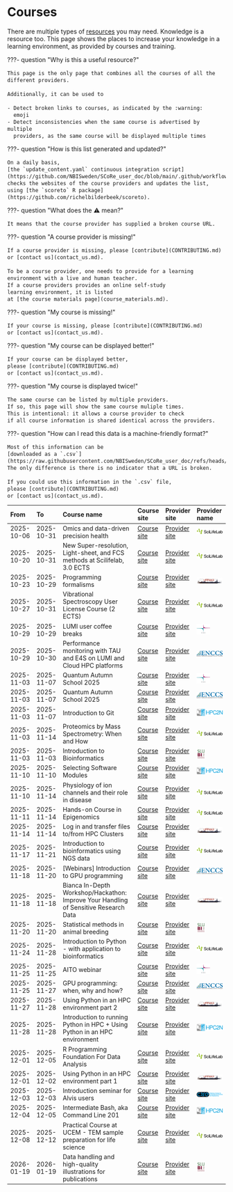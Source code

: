 # Courses

There are multiple types of [resources](resources.md) you may need.
Knowledge is a resource too.
This page shows the places to increase your knowledge in a learning
environment,
as provided by courses and training.

???- question "Why is this a useful resource?"

    This page is the only page that combines all the courses of all the
    different providers.

    Additionally, it can be used to

    - Detect broken links to courses, as indicated by the :warning:
      emoji
    - Detect inconsistencies when the same course is advertised by multiple
      providers, as the same course will be displayed multiple times

???- question "How is this list generated and updated?"

    On a daily basis,
    [the `update_content.yaml` continuous integration script](https://github.com/NBISweden/SCoRe_user_doc/blob/main/.github/workflows/update_content.yaml)
    checks the websites of the course providers and updates the list,
    using [the `scoreto` R package](https://github.com/richelbilderbeek/scoreto).

???- question "What does the :warning: mean?"

    It means that the course provider has supplied a broken course URL.

???- question "A course provider is missing!"

    If a course provider is missing, please [contribute](CONTRIBUTING.md)
    or [contact us](contact_us.md).

    To be a course provider, one needs to provide for a learning
    environment with a live and human teacher.
    If a course providers provides an online self-study
    learning environment, it is listed
    at [the course materials page](course_materials.md).

???- question "My course is missing!"

    If your course is missing, please [contribute](CONTRIBUTING.md)
    or [contact us](contact_us.md).

???- question "My course can be displayed better!"

    If your course can be displayed better,
    please [contribute](CONTRIBUTING.md)
    or [contact us](contact_us.md).

???- question "My course is displayed twice!"

    The same course can be listed by multiple providers.
    If so, this page will show the same course muliple times.
    This is intentional: it allows a course provider to check
    if all course information is shared identical across the providers.

???- question "How can I read this data is a machine-friendly format?"

    Most of this information can be
    [downloaded as a `.csv`](https://raw.githubusercontent.com/NBISweden/SCoRe_user_doc/refs/heads/main/docs/courses.csv).
    The only difference is there is no indicator that a URL is broken.
    
    If you could use this information in the `.csv` file,
    please [contribute](CONTRIBUTING.md)
    or [contact us](contact_us.md).

<!-- courses_2.md is machine-generated and pasted below this file, courses_1.md -->


|**From**|**To**|**Course name**|**Course site**|**Provider site**|**Provider name**|
|:----------|:----------|:------------------------------------------------------------------------------------|:---------------|:-----------------|:-----------------|
|2025-10-06 |2025-10-31 |Omics and data-driven precision health                                               |[Course site](https://scilifelab-training.github.io/Omics_DataDriven_PrecisionHealth/2504/)|[Provider site](https://training.scilifelab.se/events)|![SciLifeLab logo](logo/sll_logo_110_x_24.png)|
|2025-10-20 |2025-10-31 |New Super-resolution, Light-sheet, and FCS methods at Scilifelab, 3.0 ECTS           |[Course site](https://www.kth.se/student/kurser/kurs/FSK3534?l=en)|[Provider site](https://training.scilifelab.se/events)|![SciLifeLab logo](logo/sll_logo_110_x_24.png)|
|2025-10-23 |2025-10-29 |Programming formalisms                                                               |[Course site](https://docs.uppmax.uu.se/courses_workshops/programming_formalisms)|[Provider site](https://docs.uppmax.uu.se/courses_workshops/courses_workshops/)|![UPPMAX logo](logo/uppmax_logo_116_x_24.png)|
|2025-10-27 |2025-10-31 |Vibrational Spectroscopy User License Course (2 ECTS)                                |[Course site](https://www.umu.se/en/chemical-biological-centre/research-courses-at-kbc/visp-course-fall-2025/)|[Provider site](https://training.scilifelab.se/events)|![SciLifeLab logo](logo/sll_logo_110_x_24.png)|
|2025-10-29 |2025-10-29 |LUMI user coffee breaks                                                              |[Course site](https://lumi-supercomputer.eu/events/usercoffeebreaks/)|[Provider site](https://lumi-supercomputer.eu/events/)|![CSC logo](logo/csc_logo_31_x_24.png)|
|2025-10-29 |2025-10-30 |Performance monitoring with TAU and E4S on LUMI and Cloud HPC platforms              |[Course site](https://enccs.se/events/performance-monitoring-with-tau-e4s/)|[Provider site](https://enccs.se/events)|![ENCCS logo](logo/enccs_logo_103_x_24.png)|
|2025-11-03 |2025-11-07 |Quantum Autumn School 2025                                                           |[Course site](https://lumi-supercomputer.eu/events/quantum-autumn-school-2025/)|[Provider site](https://lumi-supercomputer.eu/events/)|![CSC logo](logo/csc_logo_31_x_24.png)|
|2025-11-03 |2025-11-07 |Quantum Autumn School 2025                                                           |[Course site](https://enccs.se/events/qas-2025/)|[Provider site](https://enccs.se/events)|![ENCCS logo](logo/enccs_logo_103_x_24.png)|
|2025-11-03 |2025-11-07 |Introduction to Git                                                                  |[Course site](https://www.hpc2n.umu.se/events/courses/2025/git)|[Provider site](https://www.hpc2n.umu.se/events/courses)|![HPC2N logo](logo/hpc2n_logo_84_x_24.png)|
|2025-11-03 |2025-11-14 |Proteomics by Mass Spectrometry: When and How                                        |[Course site](https://doctoralcourses.application.ki.se/fubasextern/info?kurs=K7F2522)|[Provider site](https://training.scilifelab.se/events)|![SciLifeLab logo](logo/sll_logo_110_x_24.png)|
|2025-11-03 |2025-11-03 |Introduction to Bioinformatics                                                       |[Course site](https://www.slubi.se/newsposts/courses/20251103_course_IntroToBioinf/index.html)|[Provider site](https://www.slubi.se/courses.html)|![SLUBI logo](logo/slubi_logo_20_x_24.png)|
|2025-11-10 |2025-11-10 |Selecting Software Modules                                                           |[Course site](https://www.hpc2n.umu.se/events/courses/2025/fall/2/selecting-modules)|[Provider site](https://www.hpc2n.umu.se/events/courses)|![HPC2N logo](logo/hpc2n_logo_84_x_24.png)|
|2025-11-10 |2025-11-14 |Physiology of ion channels and their role in disease                                 |[Course site](https://liu.se/en/organisation/liu/bkv/physiology-of-ion-channels-and-their-role-in-disease)|[Provider site](https://training.scilifelab.se/events)|![SciLifeLab logo](logo/sll_logo_110_x_24.png)|
|2025-11-11 |2025-11-14 |Hands-on Course in Epigenomics                                                       |[Course site](https://docs.google.com/forms/d/e/1FAIpQLSchwq_kYqwkp2z2pnApBlVM4CvcaJzWnjvMUVU-YUNhVNgDwQ/viewform?usp=preview)|[Provider site](https://training.scilifelab.se/events)|![SciLifeLab logo](logo/sll_logo_110_x_24.png)|
|2025-11-14 |2025-11-14 |Log in and transfer files to/from HPC Clusters                                       |[Course site](https://docs.uppmax.uu.se/courses_workshops/naiss_transfer)|[Provider site](https://docs.uppmax.uu.se/courses_workshops/courses_workshops/)|![UPPMAX logo](logo/uppmax_logo_116_x_24.png)|
|2025-11-17 |2025-11-21 |Introduction to bioinformatics using NGS data                                        |[Course site](https://uppsala.instructure.com/courses/112140)|[Provider site](https://training.scilifelab.se/events)|![SciLifeLab logo](logo/sll_logo_110_x_24.png)|
|2025-11-18 |2025-11-20 |[Webinars] Introduction to GPU programming                                           |[Course site](https://enccs.se/events/webinars-introduction-to-gpu-programming-2025/)|[Provider site](https://enccs.se/events)|![ENCCS logo](logo/enccs_logo_103_x_24.png)|
|2025-11-18 |2025-11-18 |Bianca In-Depth Workshop/Hackathon: Improve Your Handling of Sensitive Research Data |[Course site](https://docs.uppmax.uu.se/courses_workshops/bianca_intermediate)|[Provider site](https://docs.uppmax.uu.se/courses_workshops/courses_workshops/)|![UPPMAX logo](logo/uppmax_logo_116_x_24.png)|
|2025-11-20 |2025-11-20 |Statistical methods in animal breeding                                               |[Course site](https://www.slubi.se/newsposts/courses/20251120_course_NADAS_stats/index.html)|[Provider site](https://www.slubi.se/courses.html)|![SLUBI logo](logo/slubi_logo_20_x_24.png)|
|2025-11-24 |2025-11-28 |Introduction to Python - with application to bioinformatics                          |[Course site](https://uppsala.instructure.com/courses/113769)|[Provider site](https://training.scilifelab.se/events)|![SciLifeLab logo](logo/sll_logo_110_x_24.png)|
|2025-11-25 |2025-11-25 |AITO webinar                                                                         |[Course site](https://lumi-supercomputer.eu/events/aito-webinar-2/)|[Provider site](https://lumi-supercomputer.eu/events/)|![CSC logo](logo/csc_logo_31_x_24.png)|
|2025-11-25 |2025-11-27 |GPU programming: when, why and how?                                                  |[Course site](https://enccs.se/events/gpu-programming-when-why-how-2025/)|[Provider site](https://enccs.se/events)|![ENCCS logo](logo/enccs_logo_103_x_24.png)|
|2025-11-27 |2025-11-28 |Using Python in an HPC environment part 2                                            |[Course site](https://docs.uppmax.uu.se/courses_workshops/hpc_python)|[Provider site](https://docs.uppmax.uu.se/courses_workshops/courses_workshops/)|![UPPMAX logo](logo/uppmax_logo_116_x_24.png)|
|2025-11-28 |2025-11-28 |Introduction to running Python in HPC + Using Python in an HPC environment           |[Course site](https://www.hpc2n.umu.se/events/courses/2025/fall/hpc-python#overlay-context=events/courses)|[Provider site](https://www.hpc2n.umu.se/events/courses)|![HPC2N logo](logo/hpc2n_logo_84_x_24.png)|
|2025-12-01 |2025-12-05 |R Programming Foundation For Data Analysis                                           |[Course site](https://uppsala.instructure.com/courses/114846?for_reload=1)|[Provider site](https://training.scilifelab.se/events)|![SciLifeLab logo](logo/sll_logo_110_x_24.png)|
|2025-12-01 |2025-12-02 |Using Python in an HPC environment part 1                                            |[Course site](https://docs.uppmax.uu.se/courses_workshops/hpc_python)|[Provider site](https://docs.uppmax.uu.se/courses_workshops/courses_workshops/)|![UPPMAX logo](logo/uppmax_logo_116_x_24.png)|
|2025-12-03 |2025-12-03 |Introduction seminar for Alvis users                                                 |[Course site](https://indico.chalmers.se/event/354/)|[Provider site](https://www.c3se.chalmers.se/)|![C3SE logo](logo/c3se_logo_134_x_24.png)|
|2025-12-04 |2025-12-05 |Intermediate Bash, aka Command Line 201                                              |[Course site](https://www.hpc2n.umu.se/events/courses)|[Provider site](https://www.hpc2n.umu.se/events/courses)|![HPC2N logo](logo/hpc2n_logo_84_x_24.png)|
|2025-12-08 |2025-12-12 |Practical Course at UCEM - TEM sample preparation for life science                   |[Course site](https://www.umu.se/en/research/infrastructure/medicinska-fakulteten/u/umea-centre-for-electron-microscopy-ucem/courses-workshops-and-training/tem-sample-preparation-course-2025/)|[Provider site](https://training.scilifelab.se/events)|![SciLifeLab logo](logo/sll_logo_110_x_24.png)|
|2026-01-19 |2026-01-19 |Data handling and high-quality illustrations for publications                        |[Course site](https://www.slubi.se/newsposts/courses/20260119_course_illustrations/index.html)|[Provider site](https://www.slubi.se/courses.html)|![SLUBI logo](logo/slubi_logo_20_x_24.png)|
